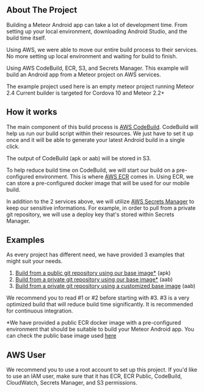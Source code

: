 ## About The Project

Building a Meteor Android app can take a lot of development time.
From setting up your local environment, downloading Android Studio, and the build time itself.

Using AWS, we were able to move our entire build process to their services.
No more setting up local environment and waiting for build to finish.

Using AWS CodeBuild, ECR, S3, and Secrets Manager.
This example will build an Android app from a Meteor project on AWS services.

The example project used here is an empty meteor project running Meteor 2.4
Current builder is targeted for Cordova 10 and Meteor 2.2+

## How it works

The main component of this build process is [AWS CodeBuild](https://aws.amazon.com/codebuild/).
CodeBuild will help us run our build script within their resources.
We just have to set it up once and it will be able to generate your latest Android build in a single click.

The output of CodeBuild (apk or aab) will be stored in S3.

To help reduce build time on CodeBuild, we will start our build on a pre-configured environment.
This is where [AWS ECR](https://aws.amazon.com/ecr/) comes in.
Using ECR, we can store a pre-configured docker image that will be used for our mobile build.

In addition to the 2 services above, we will utilize [AWS Secrets Manager](https://aws.amazon.com/secrets-manager/) to keep our sensitive informations.
For example, in order to pull from a private git repository, we will use a deploy key that's stored within Secrets Manager.

## Examples

As every project has different need, we have provided 3 examples that might suit your needs.
1. [Build from a public git repository using our base image*](https://github.com/Share911/meteor-cordova-android-aws-examples/tree/main/examples/public-mobile-builder) (apk)
2. [Build from a private git repository using our base image*](https://github.com/Share911/meteor-cordova-android-aws-examples/tree/main/examples/private-mobile-builder) (aab)
3. [Build from a private git repository using a customized base image](https://github.com/Share911/meteor-cordova-android-aws-examples/tree/main/examples/optimized-build) (aab)

We recommend you to read #1 or #2 before starting with #3.
#3 is a very optimized build that will reduce build time significantly. It is recommended for continuous integration.

*We have provided a public ECR docker image with a pre-configured environment that should be suitable to build your Meteor Android app.
You can check the public base image used [here](https://github.com/Share911/meteor-cordova-android-public-image)

## AWS User
We recommend you to use a root account to set up this project.
If you'd like to use an IAM user, make sure that it has ECR, ECR Public, CodeBuild, CloudWatch, Secrets Manager, and S3 permissions.
